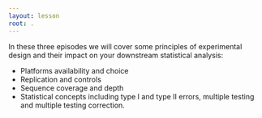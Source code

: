 ```yaml
---
layout: lesson
root: .
---
```

In these three episodes we will cover some principles of experimental design and their impact on your downstream statistical analysis:
- Platforms availability and choice  
- Replication and controls
- Sequence coverage and depth
- Statistical concepts including type I and type II errors, multiple testing and multiple testing correction.
